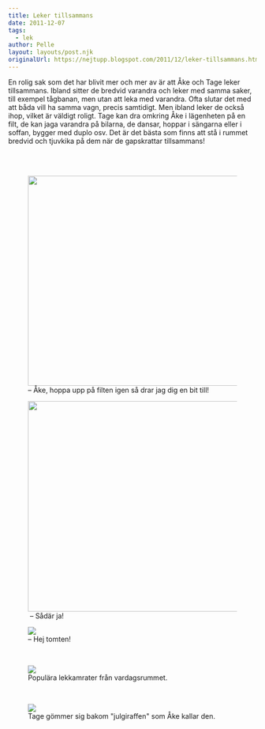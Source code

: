 ```yaml
---
title: Leker tillsammans
date: 2011-12-07
tags: 
  - lek	
author: Pelle
layout: layouts/post.njk
originalUrl: https://nejtupp.blogspot.com/2011/12/leker-tillsammans.html
---
```


En rolig sak som det har blivit mer och mer av är att Åke och Tage leker tillsammans. Ibland sitter de bredvid varandra och leker med samma saker, till exempel tågbanan, men utan att leka med varandra. Ofta slutar det med att båda vill ha samma vagn, precis samtidigt. Men ibland leker de också ihop, vilket är väldigt roligt. Tage kan dra omkring Åke i lägenheten på en filt, de kan jaga varandra på bilarna, de dansar, hoppar i sängarna eller i soffan, bygger med duplo osv. Det är det bästa som finns att stå i rummet bredvid och tjuvkika på dem när de gapskrattar tillsammans!</div><div class="separator" style="clear: both; text-align: center;"><br></div><div class="separator" style="clear: both; text-align: center;"><br></div>

<figure>
	<img src="../../../img/2011/12/Hemma+i+advent-_MG_0098.jpg" width="425">
	<figcaption>– Åke, hoppa upp på filten igen så drar jag dig en bit till!</figcaption>
</figure>

<figure>
	<img src="../../../img/2011/12/Hemma+i+advent-_MG_0099.jpg" width="426">
	<figcaption> – Sådär ja!</figcaption>
</figure>

<figure>
	<img src="../../../img/2011/12/Hemma+i+advent-_MG_0102.jpg">
	<figcaption>– Hej tomten!</figcaption>
</figure><br>

<figure>
	<img src="../../../img/2011/12/Hemma+i+advent-_MG_0115.jpg">
	<figcaption>Populära lekkamrater från vardagsrummet.</figcaption>
</figure><br>

<figure>
	<img src="../../../img/2011/12/Hemma+i+advent-_MG_0124.jpg">
	<figcaption>Tage gömmer sig bakom "julgiraffen" som Åke kallar den.</figcaption>
</figure>
